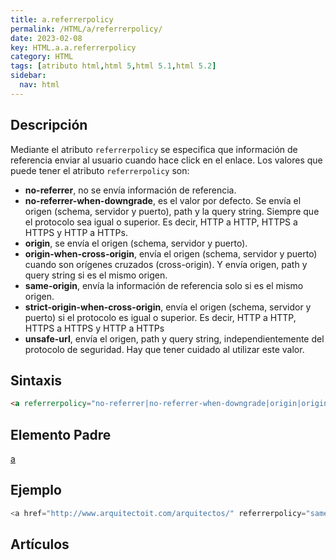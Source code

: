 ```yaml
---
title: a.referrerpolicy
permalink: /HTML/a/referrerpolicy/
date: 2023-02-08
key: HTML.a.a.referrerpolicy
category: HTML
tags: [atributo html,html 5,html 5.1,html 5.2]
sidebar:
  nav: html
---
```


## Descripción


Mediante el atributo `referrerpolicy` se especifica que información de referencia enviar al usuario cuando hace click en el enlace. Los valores que puede tener el atributo `referrerpolicy` son:

- **no-referrer**, no se envía información de referencia.
- **no-referrer-when-downgrade**, es el valor por defecto. Se envía el origen (schema, servidor y puerto), path y la query string. Siempre que el protocolo sea igual o superior. Es decir, HTTP a HTTP, HTTPS a HTTPS y HTTP a HTTPs.
- **origin**, se envía el origen (schema, servidor y puerto).
- **origin-when-cross-origin**, envía el origen (schema, servidor y puerto) cuando son orígenes cruzados (cross-origin). Y envía origen, path y query string si es el mismo origen.
- **same-origin**, envía la información de referencia solo si es el mismo origen.
- **strict-origin-when-cross-origin**, envía el origen (schema, servidor y puerto) si el protocolo es igual o superior. Es decir, HTTP a HTTP, HTTPS a HTTPS y HTTP a HTTPs
- **unsafe-url**, envía el origen, path y query string, independientemente del protocolo de seguridad. Hay que tener cuidado al utilizar este valor.

## Sintaxis


```html
<a referrerpolicy="no-referrer|no-referrer-when-downgrade|origin|origin-when-cross-origin|same-origin|strict-origin-when-cross-origin|unsafe-url">Elemento Enlazado</a>
```


## Elemento Padre


[a](https://www.w3api.com/HTML/a/)


## Ejemplo


```java
<a href="http://www.arquitectoit.com/arquitectos/" referrerpolicy="same-origin">Arquitectos IT</a>
```


## Artículos

